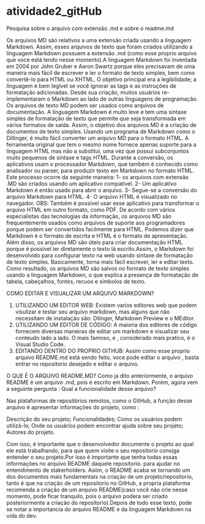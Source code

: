 # atividade2_gitHub
Pesquisa sobre o arquivo com extensão .md e sobre o readme.md

Os arquivos MD são relativos a uma extensão criada usando a linguagem Markdown. Assim, esses arquivos de texto que foram criados utilizando a linguagem Markdown possuem a extensão .md (como esse proprio arquivo que voce está lendo nesse momento).A linguagem Markdown foi inventada em 2004 por John Gruber e Aaron Swartz porque eles precisavam de uma maneira mais fácil de escrever e ler o formato de texto simples, bem como convertê-lo para HTML ou XHTML. O objetivo principal era a legibilidade; a linguagem é bem legível se você ignorar as tags e as instruções de formatação adicionadas. Desde sua criação, muitos usuários re-implementaram o Markdown ao lado de outras linguagens de programação.
Os arquivos de texto MD podem ser usados como arquivos de documentação. A linguagem Markdown é muito leve e tem uma sintaxe simples de formatação de texto que permite que seja transformada em vários formatos de saída. Assim, o objetivo dos arquivos MD é a criação de documentos de texto simples. Usando um programa de Markdown como o Dillinger, é muito fácil converter um arquivo MD para o formato HTML. A ferramenta original que tem o mesmo nome fornece apenas suporte para a linguagem HTML mas não a substitui, uma vez que possui subconjuntos muito pequenos de sintaxe e tags HTML. Durante a conversão, os aplicativos usam o processador Markdown, que também é conhecido como analisador ou parser, para produzir texto em Markdown no formato HTML. Este processo ocorre da seguinte maneira:
1- os arquivos com extensão .MD são criados usando um aplicativo compatível.
2- Um aplicativo Markdown é então usado para abrir o arquivo.
3- Segue-se a conversão do arquivo Markdown para HTML.
4- O arquivo HTML é visualizado no navegador.
OBS: Também é possível usar esse aplicativo para transformar o arquivo HTML em outro formato, como PDF.
De acordo com vários especialistas das tecnologias da informação, os arquivos MD são frequentemente usados como arquivos de suporte aos programadores porque podem ser convertidos facilmente para HTML. Podemos dizer que Markdown é o formato de escrita e HTML é o formato de apresentação. Além disso, os arquivos MD são úteis para criar documentação HTML porque é possível ler diretamente o texto lá escrito.Assim, o Markdown foi desenvolvido para configurar texto na web usando sintaxe de formatação de texto simples. Basicamente, torna mais fácil escrever, ler e editar texto. Como resultado, os arquivos MD são salvos no formato de texto simples usando a linguagem Markdown, o que explica a presença de formatação de tabela, cabeçalhos, fontes, recuos e símbolos de texto.

COMO EDITAR E VISUALIZAR UM ARQUIVO MARKDOWN?

1) UTILIZANDO UM EDITOR WEB: Existem varios editores web que podem visulizar e testar seu arquivo markdown, mas alguns que não necessitam de instalação são: Dilinger, Markdown Preview e o MEditor.
2) UTILIZANDO UM EDITOR DE CÓDIGO: A maioria dos editores de código fornecem diversas maneiras de editar um markdown e visualizar seu conteudo lado a lado. O mais famoso, e , considerado mais pratico, é o Visual Studio Code.
3) EDITANDO DENTRO DO PROPRIO GITHUB: Assim como esse proprio arquivo README.md está sendo feito, voce pode editar o arquivo , basta entrar no repositorio desejado e editar o arquivo.

O QUE É O ARQUIVO README.MD?
Como ja dito anteriormente, o arquivo README é um arquivo .md, pois é escrito em Markdown. Porém, agora vem a seguinte pergunta : Qual a funcionalidade desse arquivo?

Nas plataformas de repositórios remotos, como o GitHub, a função desse arquivo é apresentar informações do projeto, como :

Descrição do seu projeto;
Funcionalidades;
Como os usuários podem utilizá-lo;
Onde os usuários podem encontrar ajuda sobre seu projeto;
Autores do projeto.

Com isso, é importante que o desenvolvedor documente o projeto ao qual ele está trabalhando, para que quem visite o seu repositorio consiga entender o seu projeto.Por isso é importante que tenha todas essas informações no arquivo README daquele repositorio. para ajudar no entendimento de stakerholders. Asiim, o README acaba se tornando um dos documentos mais fundamentais na criação de um projeto/repositorio, tanto é que na criação de um repositorio no GitHub, a propria plataforma recomenda a criação de um arquivo README(caso você não crie nesse momento, pode ficar tranquilo, pois o arquivo podera ser criado posteriormente a criação do repositorio).Depois de todo esse texto, pode se notar a importancia do arquivo README e da linguagem Markdown na vida do dev.
